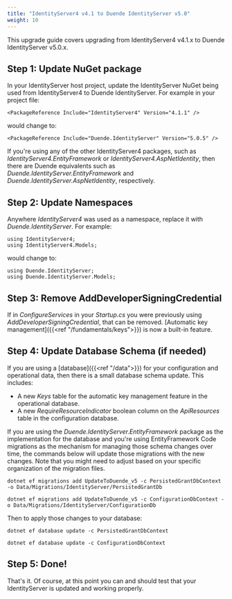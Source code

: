 ```yaml
---
title: "IdentityServer4 v4.1 to Duende IdentityServer v5.0"
weight: 10
---
```


This upgrade guide covers upgrading from IdentityServer4 v4.1.x to Duende IdentityServer v5.0.x.

## Step 1: Update NuGet package

In your IdentityServer host project, update the IdentityServer NuGet being used from IdentityServer4 to Duende IdentityServer. 
For example in your project file:

```
<PackageReference Include="IdentityServer4" Version="4.1.1" />
```

would change to: 

```
<PackageReference Include="Duende.IdentityServer" Version="5.0.5" />
```

If you're using any of the other IdentityServer4 packages, such as *IdentityServer4.EntityFramework* or *IdentityServer4.AspNetIdentity*, then there are Duende equivalents such as *Duende.IdentityServer.EntityFramework* and *Duende.IdentityServer.AspNetIdentity*, respectively.

## Step 2: Update Namespaces

Anywhere *IdentityServer4* was used as a namespace, replace it with *Duende.IdentityServer*. For example:

```
using IdentityServer4;
using IdentityServer4.Models;
```

would change to:

```
using Duende.IdentityServer;
using Duende.IdentityServer.Models;
```

## Step 3: Remove AddDeveloperSigningCredential

If in *ConfigureServices* in your *Startup.cs* you were previously using *AddDeveloperSigningCredential*, that can be removed. 
[Automatic key management]({{<ref "/fundamentals/keys">}}) is now a built-in feature.

## Step 4: Update Database Schema (if needed)

If you are using a [database]({{<ref "/data">}}) for your configuration and operational data, then there is a small database schema update.
This includes:

* A new *Keys* table for the automatic key management feature in the operational database.
* A new *RequireResourceIndicator* boolean column on the *ApiResources* table in the configuration database.

If you are using the *Duende.IdentityServer.EntityFramework* package as the implementation for the database and you're using EntityFramework Code migrations as the mechanism for managing those schema changes over time, the commands below will update those migrations with the new changes.
Note that you might need to adjust based on your specific organization of the migration files.

```
dotnet ef migrations add UpdateToDuende_v5 -c PersistedGrantDbContext -o Data/Migrations/IdentityServer/PersistedGrantDb

dotnet ef migrations add UpdateToDuende_v5 -c ConfigurationDbContext -o Data/Migrations/IdentityServer/ConfigurationDb
```

Then to apply those changes to your database:

```
dotnet ef database update -c PersistedGrantDbContext

dotnet ef database update -c ConfigurationDbContext
```

## Step 5: Done!

That's it. Of course, at this point you can and should test that your IdentityServer is updated and working properly.
